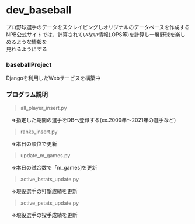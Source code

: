 # dev_baseball
プロ野球選手のデータをスクレイピングしオリジナルのデータベースを作成する  
NPB公式サイトでは、計算されていない情報(.OPS等)を計算し一層野球を楽しめるような情報を  
見れるようにする  

### baseballProject
Djangoを利用したWebサービスを構築中  
  
  
### プログラム説明
> all_player_insert.py
> 
　⇒指定した期間の選手をDBへ登録する(ex.2000年～2021年の選手など)  
 
> ranks_insert.py
> 
　⇒本日の順位で更新

> update_m_games.py
>   
　⇒本日の試合数で「m_games]を更新

> active_bstats_update.py
>  
　⇒現役選手の打撃成績を更新

> active_pstats_update.py
>  
　⇒現役選手の投手成績を更新

